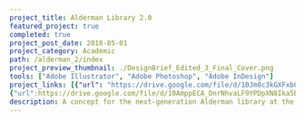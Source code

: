 ```yaml
---
project_title: Alderman Library 2.0
featured_project: true
completed: true
project_post_date: 2018-05-01
project_category: Academic
path: /alderman_2/index
project_preview_thumbnail: ./DesignBrief_Edited_3_Final_Cover.png
tools: ["Adobe Illustrator", "Adobe Photoshop", "Adobe InDesign"]
project_links: [{"url": "https://drive.google.com/file/d/10Jm8c3kGXFxbCnReFC1Ni_WxTJKUUZtn/view?usp=sharing", "label": "Design Brief"},
{"url":https://drive.google.com/file/d/10AmppECA_OnrNhvaLF9YPDpXN8Ika5BW/view?usp=sharing, "label": "Poster Board"}]
description: A concept for the next-generation Alderman library at the University of Virginia. Alderman 2.0 reimagines the library as a center for experiential learning and a core component of the university's pedagogy.
---
```


